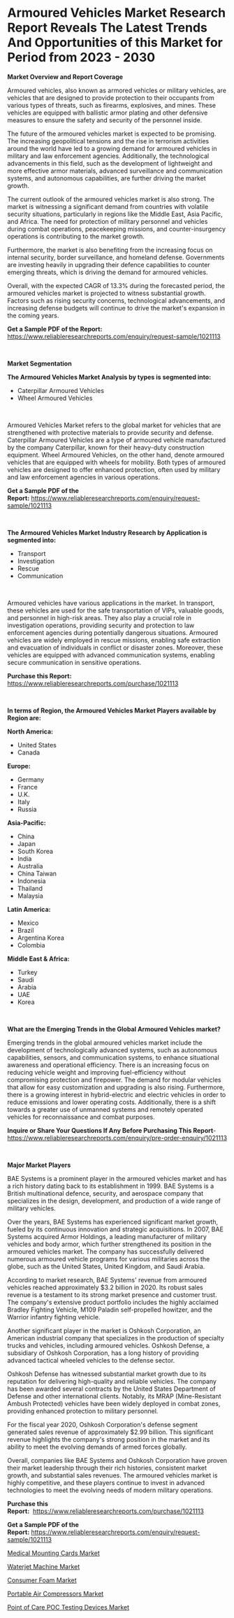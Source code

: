 <p><h1>Armoured Vehicles Market Research Report Reveals The Latest Trends And Opportunities of this Market for Period from 2023 - 2030</h1></p><p><strong>Market Overview and Report Coverage</strong></p>
<p><p>Armoured vehicles, also known as armored vehicles or military vehicles, are vehicles that are designed to provide protection to their occupants from various types of threats, such as firearms, explosives, and mines. These vehicles are equipped with ballistic armor plating and other defensive measures to ensure the safety and security of the personnel inside.</p><p>The future of the armoured vehicles market is expected to be promising. The increasing geopolitical tensions and the rise in terrorism activities around the world have led to a growing demand for armoured vehicles in military and law enforcement agencies. Additionally, the technological advancements in this field, such as the development of lightweight and more effective armor materials, advanced surveillance and communication systems, and autonomous capabilities, are further driving the market growth.</p><p>The current outlook of the armoured vehicles market is also strong. The market is witnessing a significant demand from countries with volatile security situations, particularly in regions like the Middle East, Asia Pacific, and Africa. The need for protection of military personnel and vehicles during combat operations, peacekeeping missions, and counter-insurgency operations is contributing to the market growth.</p><p>Furthermore, the market is also benefiting from the increasing focus on internal security, border surveillance, and homeland defense. Governments are investing heavily in upgrading their defence capabilities to counter emerging threats, which is driving the demand for armoured vehicles.</p><p>Overall, with the expected CAGR of 13.3% during the forecasted period, the armoured vehicles market is projected to witness substantial growth. Factors such as rising security concerns, technological advancements, and increasing defense budgets will continue to drive the market's expansion in the coming years.</p></p>
<p><strong>Get a Sample PDF of the Report:</strong> <a href="https://www.reliableresearchreports.com/enquiry/request-sample/1021113">https://www.reliableresearchreports.com/enquiry/request-sample/1021113</a></p>
<p>&nbsp;</p>
<p><strong>Market Segmentation</strong></p>
<p><strong>The Armoured Vehicles Market Analysis by types is segmented into:</strong></p>
<p><ul><li>Caterpillar Armoured Vehicles</li><li>Wheel Armoured Vehicles</li></ul></p>
<p>&nbsp;</p>
<p><p>Armoured Vehicles Market refers to the global market for vehicles that are strengthened with protective materials to provide security and defense. Caterpillar Armoured Vehicles are a type of armoured vehicle manufactured by the company Caterpillar, known for their heavy-duty construction equipment. Wheel Armoured Vehicles, on the other hand, denote armoured vehicles that are equipped with wheels for mobility. Both types of armoured vehicles are designed to offer enhanced protection, often used by military and law enforcement agencies in various operations.</p></p>
<p><strong>Get a Sample PDF of the Report:</strong>&nbsp;<a href="https://www.reliableresearchreports.com/enquiry/request-sample/1021113">https://www.reliableresearchreports.com/enquiry/request-sample/1021113</a></p>
<p>&nbsp;</p>
<p><strong>The Armoured Vehicles Market Industry Research by Application is segmented into:</strong></p>
<p><ul><li>Transport</li><li>Investigation</li><li>Rescue</li><li>Communication</li></ul></p>
<p>&nbsp;</p>
<p><p>Armoured vehicles have various applications in the market. In transport, these vehicles are used for the safe transportation of VIPs, valuable goods, and personnel in high-risk areas. They also play a crucial role in investigation operations, providing security and protection to law enforcement agencies during potentially dangerous situations. Armoured vehicles are widely employed in rescue missions, enabling safe extraction and evacuation of individuals in conflict or disaster zones. Moreover, these vehicles are equipped with advanced communication systems, enabling secure communication in sensitive operations.</p></p>
<p><strong>Purchase this Report:</strong>&nbsp; <a href="https://www.reliableresearchreports.com/purchase/1021113">https://www.reliableresearchreports.com/purchase/1021113</a></p>
<p>&nbsp;</p>
<p><strong>In terms of Region, the Armoured Vehicles Market Players available by Region are:</strong></p>
<p>
    <p> <strong> North America: </strong>
        <ul>
            <li>United States</li>
            <li>Canada</li>
        </ul>
        </p> 
    <p> <strong> Europe: </strong>
        <ul>
            <li>Germany</li>
            <li>France</li>
            <li>U.K.</li>
            <li>Italy</li>
            <li>Russia</li>
        </ul>
        </p> 
    <p> <strong> Asia-Pacific: </strong>
        <ul>
            <li>China</li>
            <li>Japan</li>
            <li>South Korea</li>
            <li>India</li>
            <li>Australia</li>
            <li>China Taiwan</li>
            <li>Indonesia</li>
            <li>Thailand</li>
            <li>Malaysia</li>
        </ul>
        </p> 
    <p> <strong> Latin America: </strong>
        <ul>
            <li>Mexico</li>
            <li>Brazil</li>
            <li>Argentina Korea</li>
            <li>Colombia</li>
        </ul>
        </p> 
    <p> <strong> Middle East & Africa: </strong>
        <ul>
            <li>Turkey</li>
            <li>Saudi</li>
            <li>Arabia</li>
            <li>UAE</li>
            <li>Korea</li>
        </ul>
    </p>
    </p>
<p>&nbsp;</p>
<p><strong>What are the Emerging Trends in the Global Armoured Vehicles market?</strong></p>
<p><p>Emerging trends in the global armoured vehicles market include the development of technologically advanced systems, such as autonomous capabilities, sensors, and communication systems, to enhance situational awareness and operational efficiency. There is an increasing focus on reducing vehicle weight and improving fuel-efficiency without compromising protection and firepower. The demand for modular vehicles that allow for easy customization and upgrading is also rising. Furthermore, there is a growing interest in hybrid-electric and electric vehicles in order to reduce emissions and lower operating costs. Additionally, there is a shift towards a greater use of unmanned systems and remotely operated vehicles for reconnaissance and combat purposes.</p></p>
<p><strong>Inquire or Share Your Questions If Any Before Purchasing This Report</strong>- <a href="https://www.reliableresearchreports.com/enquiry/pre-order-enquiry/1021113">https://www.reliableresearchreports.com/enquiry/pre-order-enquiry/1021113</a></p>
<p>&nbsp;</p>
<p><strong>Major Market Players</strong></p>
<p><p>BAE Systems is a prominent player in the armoured vehicles market and has a rich history dating back to its establishment in 1999. BAE Systems is a British multinational defence, security, and aerospace company that specializes in the design, development, and production of a wide range of military vehicles. </p><p>Over the years, BAE Systems has experienced significant market growth, fueled by its continuous innovation and strategic acquisitions. In 2007, BAE Systems acquired Armor Holdings, a leading manufacturer of military vehicles and body armor, which further strengthened its position in the armoured vehicles market. The company has successfully delivered numerous armoured vehicle programs for various militaries across the globe, such as the United States, United Kingdom, and Saudi Arabia.</p><p>According to market research, BAE Systems' revenue from armoured vehicles reached approximately $3.2 billion in 2020. Its robust sales revenue is a testament to its strong market presence and customer trust. The company's extensive product portfolio includes the highly acclaimed Bradley Fighting Vehicle, M109 Paladin self-propelled howitzer, and the Warrior infantry fighting vehicle.</p><p>Another significant player in the market is Oshkosh Corporation, an American industrial company that specializes in the production of specialty trucks and vehicles, including armoured vehicles. Oshkosh Defense, a subsidiary of Oshkosh Corporation, has a long history of providing advanced tactical wheeled vehicles to the defense sector.</p><p>Oshkosh Defense has witnessed substantial market growth due to its reputation for delivering high-quality and reliable vehicles. The company has been awarded several contracts by the United States Department of Defense and other international clients. Notably, its MRAP (Mine-Resistant Ambush Protected) vehicles have been widely deployed in combat zones, providing enhanced protection to military personnel.</p><p>For the fiscal year 2020, Oshkosh Corporation's defense segment generated sales revenue of approximately $2.99 billion. This significant revenue highlights the company's strong position in the market and its ability to meet the evolving demands of armed forces globally.</p><p>Overall, companies like BAE Systems and Oshkosh Corporation have proven their market leadership through their rich histories, consistent market growth, and substantial sales revenues. The armoured vehicles market is highly competitive, and these players continue to invest in advanced technologies to meet the evolving needs of modern military operations.</p></p>
<p><strong>Purchase this Report:</strong>&nbsp;&nbsp;<a href="https://www.reliableresearchreports.com/purchase/1021113">https://www.reliableresearchreports.com/purchase/1021113</a></p>
<p></p>
<p><strong>Get a Sample PDF of the Report:</strong>&nbsp;<a href="https://www.reliableresearchreports.com/enquiry/request-sample/1021113">https://www.reliableresearchreports.com/enquiry/request-sample/1021113</a></p>
<p><p><a href="https://www.reportprime.com/medical-mounting-cards-r10619">Medical Mounting Cards Market</a></p><p><a href="https://medium.com/@gussiehauck/waterjet-machine-market-size-growth-forecast-2023-2030-ba7314676cca">Waterjet Machine Market</a></p><p><a href="https://www.linkedin.com/pulse/consumer-foam-market-size-share-amp-trends-analysis-report-cfthc/">Consumer Foam Market</a></p><p><a href="https://medium.com/@odellernser/portable-air-compressors-market-size-growth-forecast-2023-2030-9969fa610882">Portable Air Compressors Market</a></p><p><a href="https://www.reportprime.com/point-of-care-poc-testing-devices-r10620">Point of Care POC Testing Devices Market</a></p></p>
